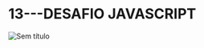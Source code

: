 # 13---DESAFIO JAVASCRIPT

![Sem título](https://github.com/Bruhnodev17/Rock-Paper-Pcissors_project/assets/150696467/776cff94-03c3-44e2-beab-d5c267f6336c)

